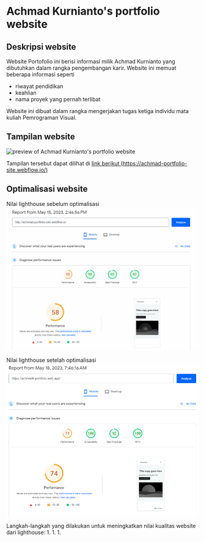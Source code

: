 # Achmad Kurnianto's portfolio website

## Deskripsi website

Website Portofolio ini berisi informasi milik Achmad Kurnianto yang dibutuhkan dalam rangka pengembangan karir. Website ini memuat beberapa informasi seperti
- riwayat pendidikan
- keahlian
- nama proyek yang pernah terlibat

Website ini dibuat dalam rangka mengerjakan tugas ketiga individu mata kuliah Pemrograman Visual.

## Tampilan website

![preview of Achmad Kurnianto's portfolio website](./docs/images/screencapture-achmad-portfolio-site-webflow-io-2023-05-11-09_15_21.png)

Tampilan tersebut dapat dilihat di [link berikut (https://achmad-portfolio-site.webflow.io/)](https://achmad-portfolio-site.webflow.io/)

## Optimalisasi website

Nilai lighthouse sebelum optimalisasi
![Nilai lighthouse sebelum optimalisasi](./docs/images/Screenshot%202023-05-15%20150048.png)

Nilai lighthouse setelah optimalisasi
![Nilai lighthouse sebelum optimalisasi](./docs/images/Screenshot%202023-05-18%20074825.png)

Langkah-langkah yang dilakukan untuk meningkatkan nilai kualitas website dari lighthouse:
1.
1.
1.
